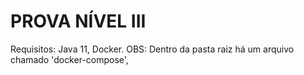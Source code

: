 # PROVA NÍVEL III

Requisitos: Java 11, Docker.
OBS: Dentro da pasta raiz há um arquivo chamado 'docker-compose', 
